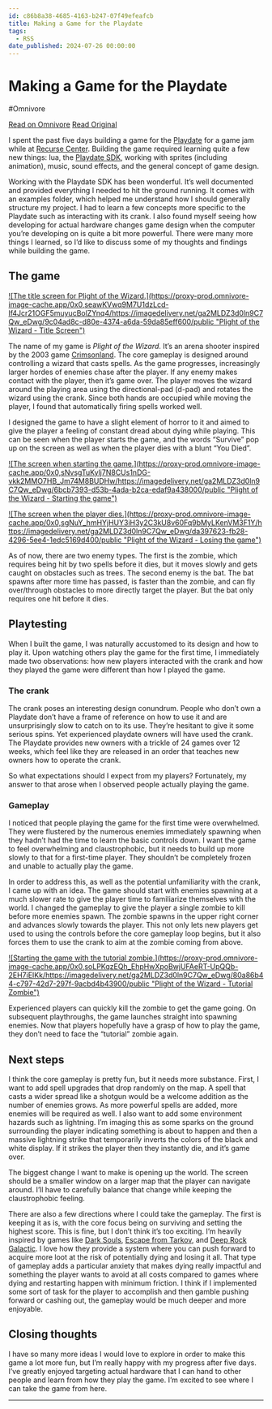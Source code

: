 ```yaml
---
id: c86b8a38-4685-4163-b247-07f49efeafcb
title: Making a Game for the Playdate
tags:
  - RSS
date_published: 2024-07-26 00:00:00
---
```


# Making a Game for the Playdate
#Omnivore

[Read on Omnivore](https://omnivore.app/me/making-a-game-for-the-playdate-190f18a814d)
[Read Original](https://www.winstoncooke.com/blog/making-a-game-for-the-playdate)



I spent the past five days building a game for the [Playdate](https:&#x2F;&#x2F;play.date&#x2F;) for a game jam while at [Recurse Center](https:&#x2F;&#x2F;www.recurse.com&#x2F;). Building the game required learning quite a few new things: lua, the [Playdate SDK](https:&#x2F;&#x2F;sdk.play.date&#x2F;inside-playdate), working with sprites (including animation), music, sound effects, and the general concept of game design.

Working with the Playdate SDK has been wonderful. It’s well documented and provided everything I needed to hit the ground running. It comes with an examples folder, which helped me understand how I should generally structure my project. I had to learn a few concepts more specific to the Playdate such as interacting with its crank. I also found myself seeing how developing for actual hardware changes game design when the computer you’re developing on is quite a bit more powerful. There were many more things I learned, so I’d like to discuss some of my thoughts and findings while building the game.

## The game

[![The title screen for Plight of the Wizard.](https:&#x2F;&#x2F;proxy-prod.omnivore-image-cache.app&#x2F;0x0,seawKVwq9M7U1dzLcd-lf4Jcr21OGF5muyucBolZYnq4&#x2F;https:&#x2F;&#x2F;imagedelivery.net&#x2F;ga2MLDZ3d0ln9C7Qw_eDwg&#x2F;9c04ad8c-d80e-4374-a6da-59da85eff600&#x2F;public &quot;Plight of the Wizard - Title Screen&quot;)](https:&#x2F;&#x2F;imagedelivery.net&#x2F;ga2MLDZ3d0ln9C7Qw%5FeDwg&#x2F;9c04ad8c-d80e-4374-a6da-59da85eff600&#x2F;gallery)

The name of my game is _Plight of the Wizard_. It’s an arena shooter inspired by the 2003 game [Crimsonland](https:&#x2F;&#x2F;en.wikipedia.org&#x2F;wiki&#x2F;Crimsonland). The core gameplay is designed around controlling a wizard that casts spells. As the game progresses, increasingly larger hordes of enemies chase after the player. If any enemy makes contact with the player, then it’s game over. The player moves the wizard around the playing area using the directional-pad (d-pad) and rotates the wizard using the crank. Since both hands are occupied while moving the player, I found that automatically firing spells worked well.

I designed the game to have a slight element of horror to it and aimed to give the player a feeling of constant dread about dying while playing. This can be seen when the player starts the game, and the words “Survive” pop up on the screen as well as when the player dies with a blunt “You Died”.

[![The screen when starting the game.](https:&#x2F;&#x2F;proxy-prod.omnivore-image-cache.app&#x2F;0x0,sNvsgTuKylj7N8CUs1nDG-vkk2MMO7HB_Jm74M8BUDHw&#x2F;https:&#x2F;&#x2F;imagedelivery.net&#x2F;ga2MLDZ3d0ln9C7Qw_eDwg&#x2F;6bcb7393-d53b-4ada-b2ca-edaf9a438000&#x2F;public &quot;Plight of the Wizard - Starting the game&quot;)](https:&#x2F;&#x2F;imagedelivery.net&#x2F;ga2MLDZ3d0ln9C7Qw%5FeDwg&#x2F;6bcb7393-d53b-4ada-b2ca-edaf9a438000&#x2F;gallery)

[![The screen when the player dies.](https:&#x2F;&#x2F;proxy-prod.omnivore-image-cache.app&#x2F;0x0,sgNuY_hmHYjHUY3iH3y2C3kU8v60Fq9bMyLKenVM3F1Y&#x2F;https:&#x2F;&#x2F;imagedelivery.net&#x2F;ga2MLDZ3d0ln9C7Qw_eDwg&#x2F;da397623-fb28-4296-5ee4-1edc5169d400&#x2F;public &quot;Plight of the Wizard - Losing the game&quot;)](https:&#x2F;&#x2F;imagedelivery.net&#x2F;ga2MLDZ3d0ln9C7Qw%5FeDwg&#x2F;da397623-fb28-4296-5ee4-1edc5169d400&#x2F;gallery)

As of now, there are two enemy types. The first is the zombie, which requires being hit by two spells before it dies, but it moves slowly and gets caught on obstacles such as trees. The second enemy is the bat. The bat spawns after more time has passed, is faster than the zombie, and can fly over&#x2F;through obstacles to more directly target the player. But the bat only requires one hit before it dies.

## Playtesting

When I built the game, I was naturally accustomed to its design and how to play it. Upon watching others play the game for the first time, I immediately made two observations: how new players interacted with the crank and how they played the game were different than how I played the game.

### The crank

The crank poses an interesting design conundrum. People who don’t own a Playdate don’t have a frame of reference on how to use it and are unsurprisingly slow to catch on to its use. They’re hesitant to give it some serious spins. Yet experienced playdate owners will have used the crank. The Playdate provides new owners with a trickle of 24 games over 12 weeks, which feel like they are released in an order that teaches new owners how to operate the crank.

So what expectations should I expect from my players? Fortunately, my answer to that arose when I observed people actually playing the game.

### Gameplay

I noticed that people playing the game for the first time were overwhelmed. They were flustered by the numerous enemies immediately spawning when they hadn’t had the time to learn the basic controls down. I want the game to feel overwhelming and claustrophobic, but it needs to build up more slowly to that for a first-time player. They shouldn’t be completely frozen and unable to actually play the game.

In order to address this, as well as the potential unfamiliarity with the crank, I came up with an idea. The game should start with enemies spawning at a much slower rate to give the player time to familiarize themselves with the world. I changed the gameplay to give the player a single zombie to kill before more enemies spawn. The zombie spawns in the upper right corner and advances slowly towards the player. This not only lets new players get used to using the controls before the core gameplay loop begins, but it also forces them to use the crank to aim at the zombie coming from above.

[![Starting the game with the tutorial zombie.](https:&#x2F;&#x2F;proxy-prod.omnivore-image-cache.app&#x2F;0x0,soLPKqzEQh_EhpHwXpoBwjUFAeRT-UpQQb-2EH7iEIKk&#x2F;https:&#x2F;&#x2F;imagedelivery.net&#x2F;ga2MLDZ3d0ln9C7Qw_eDwg&#x2F;80a86b44-c797-42d7-297f-9acbd4b43900&#x2F;public &quot;Plight of the Wizard - Tutorial Zombie&quot;)](https:&#x2F;&#x2F;imagedelivery.net&#x2F;ga2MLDZ3d0ln9C7Qw%5FeDwg&#x2F;80a86b44-c797-42d7-297f-9acbd4b43900&#x2F;gallery)

Experienced players can quickly kill the zombie to get the game going. On subsequent playthroughs, the game launches straight into spawning enemies. Now that players hopefully have a grasp of how to play the game, they don’t need to face the “tutorial” zombie again.

## Next steps

I think the core gameplay is pretty fun, but it needs more substance. First, I want to add spell upgrades that drop randomly on the map. A spell that casts a wider spread like a shotgun would be a welcome addition as the number of enemies grows. As more powerful spells are added, more enemies will be required as well. I also want to add some environment hazards such as lightning. I’m imaging this as some sparks on the ground surrounding the player indicating something is about to happen and then a massive lightning strike that temporarily inverts the colors of the black and white display. If it strikes the player then they instantly die, and it’s game over.

The biggest change I want to make is opening up the world. The screen should be a smaller window on a larger map that the player can navigate around. I’ll have to carefully balance that change while keeping the claustrophobic feeling.

There are also a few directions where I could take the gameplay. The first is keeping it as is, with the core focus being on surviving and setting the highest score. This is fine, but I don’t think it’s too exciting. I’m heavily inspired by games like [Dark Souls](https:&#x2F;&#x2F;en.wikipedia.org&#x2F;wiki&#x2F;Dark%5FSouls), [Escape from Tarkov](https:&#x2F;&#x2F;en.wikipedia.org&#x2F;wiki&#x2F;Escape%5Ffrom%5FTarkov), and [Deep Rock Galactic](https:&#x2F;&#x2F;en.wikipedia.org&#x2F;wiki&#x2F;Deep%5FRock%5FGalactic). I love how they provide a system where you can push forward to acquire more loot at the risk of potentially dying and losing it all. That type of gameplay adds a particular anxiety that makes dying really impactful and something the player wants to avoid at all costs compared to games where dying and restarting happen with minimum friction. I think if I implemented some sort of task for the player to accomplish and then gamble pushing forward or cashing out, the gameplay would be much deeper and more enjoyable.

## Closing thoughts

I have so many more ideas I would love to explore in order to make this game a lot more fun, but I’m really happy with my progress after five days. I’ve greatly enjoyed targeting actual hardware that I can hand to other people and learn from how they play the game. I’m excited to see where I can take the game from here.

---
